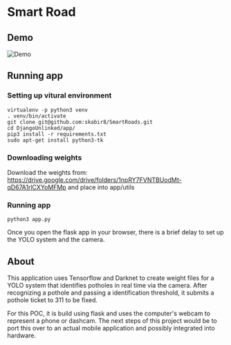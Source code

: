 # Smart Road

## Demo

![Demo](https://puu.sh/CAtwL/7193aa335c.gif)

## Running app

### Setting up vitural environment
```
virtualenv -p python3 venv
. venv/bin/activate
git clone git@github.com:skabir8/SmartRoads.git
cd DjangoUnlinked/app/
pip3 install -r requirements.txt 
sudo apt-get install python3-tk
```

### Downloading weights
Download the weights from: https://drive.google.com/drive/folders/1npRY7FVNTBUodMt-qD67A1rlCXYoMFMp and place into app/utils

### Running app
```
python3 app.py
```

Once you open the flask app in your browser, there is a brief delay to set up the YOLO system and the camera.

## About
This application uses Tensorflow and Darknet to create weight files for a YOLO system that identifies potholes in real time via the camera. After recognizing a pothole and passing a identification threshold, it submits a pothole ticket to 311 to be fixed.

For this POC, it is build using flask and uses the computer's webcam to represent a phone or dashcam. The next steps of this project would be to port this over to an actual mobile application and possibly integrated into hardware.
